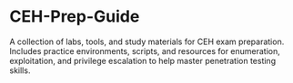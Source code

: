 # CEH-Prep-Guide
A collection of labs, tools, and study materials for CEH exam preparation. Includes practice environments, scripts, and resources for enumeration, exploitation, and privilege escalation to help master penetration testing skills.

